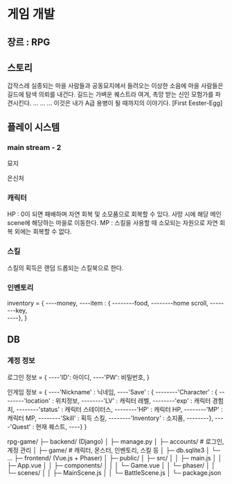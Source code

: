 # 게임 개발

## 장르 : RPG

## 스토리

갑작스레 실종되는 마을 사람들과 공동묘지에서 들려오는 이상한 소음에 마을 사람들은 길드에 탐색 의뢰를 내건다.
길드는 가벼운 퀘스트라 여겨, 촉망 받는 신인 모험가를 파견시킨다.
...
...
...
이것은 내가 A급 용병이 될 때까지의 이야기다. [First Eester-Egg]

## 플레이 시스템

### main stream - 2

묘지

은신처

### 캐릭터

HP : 0이 되면 패배하며 자연 회복 및 소모품으로 회복할 수 있다. 사망 시에 해당 메인 scene에 해당하는 마을로 이동한다.
MP : 스킬을 사용할 때 소모되는 자원으로 자연 회복 외에는 회복할 수 없다.

### 스킬

스킬의 획득은 랜덤 드롭되는 스킬북으로 한다.

### 인벤토리

inventory = {
----money,
----item : {
--------food,
--------home scroll,
--------key,  
----},
}

## DB

### 계정 정보

로그인 정보 = {
----'ID': 아이디,
----'PW': 비밀번호,
}

인게임 정보 = {
----'Nickname' : 닉네임,
----'Save' : {
--------'Character' : {
--------'location' : 위치정보,
--------'LV' : 캐릭터 레벨,
--------'exp' : 캐릭터 경험치,
--------'status' : 캐릭터 스테이터스,
--------'HP' : 캐릭터 HP,
--------'MP' : 캐릭터 MP,
--------'Skill' : 획득 스킬,
--------'Inventory' : 소지품,
--------},
----'Quest' : 현재 퀘스트,
----}
}

rpg-game/
├─ backend/ (Django)
│ ├─ manage.py
│ ├─ accounts/ # 로그인, 계정 관리
│ ├─ game/ # 캐릭터, 몬스터, 인벤토리, 스킬 등
│ ├─ db.sqlite3
│ └─ ...
├─ frontend/ (Vue.js + Phaser)
│ ├─ public/
│ ├─ src/
│ │ ├─ main.js
│ │ ├─ App.vue
│ │ ├─ components/
│ │ │ └─ Game.vue
│ │ └─ phaser/
│ │ └─ scenes/
│ │ ├─ MainScene.js
│ │ └─ BattleScene.js
│ └─ package.json
